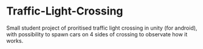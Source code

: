 # Traffic-Light-Crossing
Small student project of proritised traffic light crossing in unity (for android), with possibility to spawn cars on 4 sides of crossing to observate how it works.
